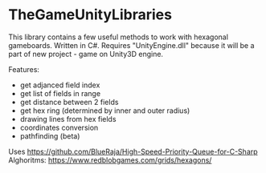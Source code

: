 # TheGameUnityLibraries

This library contains a few useful methods to work with hexagonal gameboards. Written in C#. 
Requires "UnityEngine.dll" because it will be a part of new project - game on Unity3D engine.

Features:
- get adjanced field index
- get list of fields in range
- get distance between 2 fields
- get hex ring (determined by inner and outer radius)
- drawing lines from hex fields
- coordinates conversion
- pathfinding (beta)

Uses https://github.com/BlueRaja/High-Speed-Priority-Queue-for-C-Sharp
Alghoritms: https://www.redblobgames.com/grids/hexagons/
